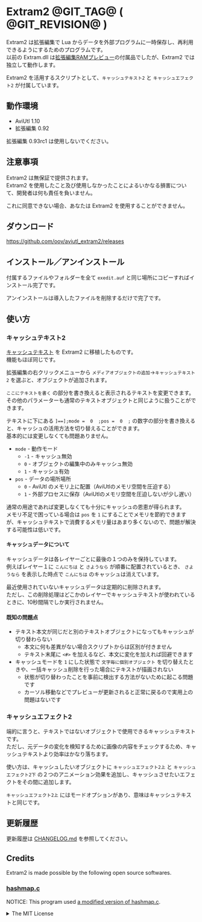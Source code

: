 Extram2 @GIT_TAG@ ( @GIT_REVISION@ )
====================================

Extram2 は拡張編集で Lua からデータを外部プログラムに一時保存し、再利用できるようにするためのプログラムです。  
以前の Extram.dll は[拡張編集RAMプレビュー](https://github.com/oov/aviutl_rampreview)の付属品でしたが、Extram2 では独立して動作します。

Extram2 を活用するスクリプトとして、`キャッシュテキスト2` と `キャッシュエフェクト2` が付属しています。

動作環境
--------

- AviUtl 1.10
- 拡張編集 0.92

拡張編集 0.93rc1 は使用しないでください。

注意事項
-------

Extram2 は無保証で提供されます。  
Extram2 を使用したこと及び使用しなかったことによるいかなる損害について、開発者は何も責任を負いません。

これに同意できない場合、あなたは Extram2 を使用することができません。

ダウンロード
------------

https://github.com/oov/aviutl_extram2/releases

インストール／アンインストール
------------------------------

付属するファイルやフォルダーを全て `exedit.auf` と同じ場所にコピーすればインストール完了です。

アンインストールは導入したファイルを削除するだけで完了です。

使い方
------

### キャッシュテキスト2

[キャッシュテキスト](https://github.com/oov/aviutl_cachetext) を Extram2 に移植したものです。  
機能もほぼ同じです。

拡張編集の右クリックメニューから `メディアオブジェクトの追加`→`キャッシュテキスト2` を選ぶと、オブジェクトが追加されます。

`ここにテキストを書く` の部分を書き換えると表示されるテキストを変更できます。  
その他のパラメーターも通常のテキストオブジェクトと同じように扱うことができます。

テキストに下にある `]==];mode =  0  ;pos =  0  ;` の数字の部分を書き換えると、キャッシュの活用方法を切り替えることができます。  
基本的には変更しなくても問題ありません。

- `mode` - 動作モード
  - `-1` - キャッシュ無効
  - `0` - オブジェクトの編集中のみキャッシュ無効
  - `1` - キャッシュ有効
- `pos` - データの場所場所
  - `0` - AviUtl のメモリ上に配置（AviUtlのメモリ空間を圧迫する）
  - `1` - 外部プロセスに保存（AviUtlのメモリ空間を圧迫しないが少し遅い）

通常の用途であれば変更しなくても十分にキャッシュの恩恵が得られます。  
メモリ不足で困っている場合は `pos` を `1` にすることでメモリを節約できますが、キャッシュテキストで消費するメモリ量はあまり多くないので、問題が解決する可能性は低いです。

#### キャッシュデータについて

キャッシュデータは各レイヤーごとに最後の１つのみを保持しています。  
例えばレイヤー１に `こんにちは` と `さようなら` が順番に配置されているとき、
`さようなら` を表示した時点で `こんにちは` のキャッシュは消えています。

最近使用されていないキャッシュデータは定期的に削除されます。  
ただし、この削除処理はどこかのレイヤーでキャッシュテキストが使われているときに、10秒間隔でしか実行されません。

#### 既知の問題点

- テキスト本文が同じだと別のテキストオブジェクトになってもキャッシュが切り替わらない  
  - 本文に何も差異がない場合スクリプトからは区別が付きません
  - テキスト末尾に `<#>` を加えるなど、本文に変化を加えれば回避できます
- キャッシュモードを `1` にした状態で `文字毎に個別オブジェクト` を切り替えたときや、一括キャッシュ削除を行った場合にテキストが描画されない
  - 状態が切り替わったことを事前に検出する方法がないために起こる問題です
  - カーソル移動などでプレビューが更新されると正常に戻るので実用上の問題はないです

### キャッシュエフェクト2

端的に言うと、テキストではないオブジェクトで使用できるキャッシュテキストです。  
ただし、元データの変化を検知するために画像の内容をチェックするため、キャッシュテキストより効率はかなり落ちます。

使い方は、キャッシュしたいオブジェクトに `キャッシュエフェクト2上` と `キャッシュエフェクト2下` の２つのアニメーション効果を追加し、キャッシュさせたいエフェクトをその間に追加します。

`キャッシュエフェクト2上` にはモードオプションがあり、意味はキャッシュテキストと同じです。

更新履歴
--------

更新履歴は [CHANGELOG.md](https://github.com/oov/aviutl_extram2/blob/main/CHANGELOG.md) を参照してください。

## Credits

Extram2 is made possible by the following open source softwares.

### [hashmap.c](https://github.com/tidwall/hashmap.c)

NOTICE: This program used [a modified version of hashmap.c](https://github.com/oov/hashmap.c/tree/simplify).

<details>
<summary>The MIT License</summary>

```
The MIT License (MIT)

Copyright (c) 2020 Joshua J Baker

Permission is hereby granted, free of charge, to any person obtaining a copy of
this software and associated documentation files (the "Software"), to deal in
the Software without restriction, including without limitation the rights to
use, copy, modify, merge, publish, distribute, sublicense, and/or sell copies of
the Software, and to permit persons to whom the Software is furnished to do so,
subject to the following conditions:

The above copyright notice and this permission notice shall be included in all
copies or substantial portions of the Software.

THE SOFTWARE IS PROVIDED "AS IS", WITHOUT WARRANTY OF ANY KIND, EXPRESS OR
IMPLIED, INCLUDING BUT NOT LIMITED TO THE WARRANTIES OF MERCHANTABILITY, FITNESS
FOR A PARTICULAR PURPOSE AND NONINFRINGEMENT. IN NO EVENT SHALL THE AUTHORS OR
COPYRIGHT HOLDERS BE LIABLE FOR ANY CLAIM, DAMAGES OR OTHER LIABILITY, WHETHER
IN AN ACTION OF CONTRACT, TORT OR OTHERWISE, ARISING FROM, OUT OF OR IN
CONNECTION WITH THE SOFTWARE OR THE USE OR OTHER DEALINGS IN THE SOFTWARE.
```
</details>

